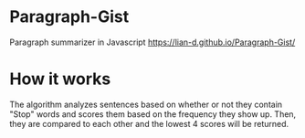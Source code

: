 # Paragraph-Gist
Paragraph summarizer in Javascript
https://lian-d.github.io/Paragraph-Gist/

# How it works
The algorithm analyzes sentences based on whether or not they contain "Stop" words and scores them based on the frequency they show up. Then, they are compared to each other and the lowest 4 scores will be returned.
